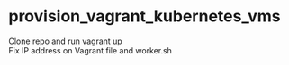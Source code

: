 # provision_vagrant_kubernetes_vms
Clone repo and run vagrant up  
Fix IP address on Vagrant file and worker.sh
